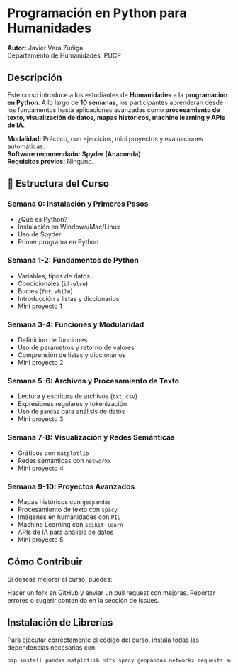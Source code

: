 # Programación en Python para Humanidades  
**Autor:** Javier Vera Zúñiga  
Departamento de Humanidades, PUCP  

## Descripción  
Este curso introduce a los estudiantes de **Humanidades** a la **programación en Python**. A lo largo de **10 semanas**, los participantes aprenderán desde los fundamentos hasta aplicaciones avanzadas como **procesamiento de texto, visualización de datos, mapas históricos, machine learning y APIs de IA**.  

**Modalidad:** Práctico, con ejercicios, mini proyectos y evaluaciones automáticas.  
**Software recomendado:** **Spyder (Anaconda)**  
**Requisitos previos:** Ninguno.  

## 📂 Estructura del Curso  

### **Semana 0: Instalación y Primeros Pasos**  
- ¿Qué es Python?  
- Instalación en Windows/Mac/Linux  
- Uso de Spyder  
- Primer programa en Python  

### **Semana 1-2: Fundamentos de Python**  
- Variables, tipos de datos  
- Condicionales (`if-else`)  
- Bucles (`for`, `while`)  
- Introducción a listas y diccionarios  
- Mini proyecto 1  

### **Semana 3-4: Funciones y Modularidad**  
- Definición de funciones  
- Uso de parámetros y retorno de valores  
- Comprensión de listas y diccionarios  
- Mini proyecto 2  

### **Semana 5-6: Archivos y Procesamiento de Texto**  
- Lectura y escritura de archivos (`txt`, `csv`)  
- Expresiones regulares y tokenización  
- Uso de `pandas` para análisis de datos  
- Mini proyecto 3  

### **Semana 7-8: Visualización y Redes Semánticas**  
- Gráficos con `matplotlib`  
- Redes semánticas con `networkx`  
- Mini proyecto 4  

### **Semana 9-10: Proyectos Avanzados**  
- Mapas históricos con `geopandas`  
- Procesamiento de texto con `spacy`  
- Imágenes en humanidades con `PIL`  
- Machine Learning con `scikit-learn`  
- APIs de IA para análisis de datos  
- Mini proyecto 5  

## Cómo Contribuir
Si deseas mejorar el curso, puedes:

Hacer un fork en GitHub y enviar un pull request con mejoras.
Reportar errores o sugerir contenido en la sección de Issues.

## Instalación de Librerías  
Para ejecutar correctamente el código del curso, instala todas las dependencias necesarias con:  
```bash
pip install pandas matplotlib nltk spacy geopandas networkx requests scikit-learn pillow pytest



